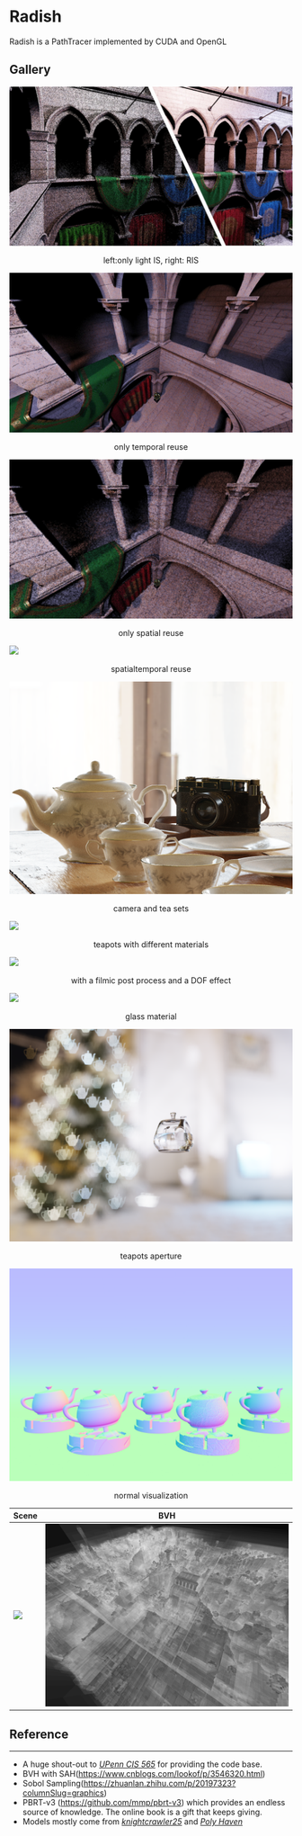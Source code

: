 #  Radish
Radish is a PathTracer implemented by CUDA and OpenGL

## Gallery
![](./img/RIS.jpg)
<p align="center">left:only light IS, right: RIS</p>

![](./img/temporal.jpg)
<p align="center">only temporal reuse</p>

![](./img/spatial.jpg)
<p align="center">only spatial reuse</p>

![](./img/restir_demo.gif)
<p align="center">spatialtemporal reuse</p>

![](./img/demo3.png)
<p align="center">camera and tea sets</p>

![](./img/demo.png)
<p align="center">teapots with different materials</p>


![](./img/filmic+dof.png)
<p align="center">with a filmic post process and a DOF effect</p>




![](./img/glass.png)
<p align="center">glass material</p>

![](./img/custom_aperature.png)
<p align="center">teapots aperture</p>

![](./img/normals.png)
<p align="center">normal visualization</p>

| Scene                     | BVH                 |
| --------------------------- | ----------------------- |
| ![](./img/bvh.png) | ![](./img/bvh1.png) |


## Reference
--------
- A huge shout-out to [*UPenn CIS 565*](https://github.com/CIS565-Fall-2022/Project3-CUDA-Path-Tracer) for providing the code base.
- BVH with SAH(https://www.cnblogs.com/lookof/p/3546320.html)
- Sobol Sampling(https://zhuanlan.zhihu.com/p/20197323?columnSlug=graphics)
- PBRT-v3 (https://github.com/mmp/pbrt-v3) which provides an endless source of knowledge. The online book is a gift that keeps giving.
- Models mostly come from [*knightcrawler25*](https://github.com/knightcrawler25/GLSL-PathTracer/tree/master) and [*Poly Haven*](https://polyhaven.com/)
